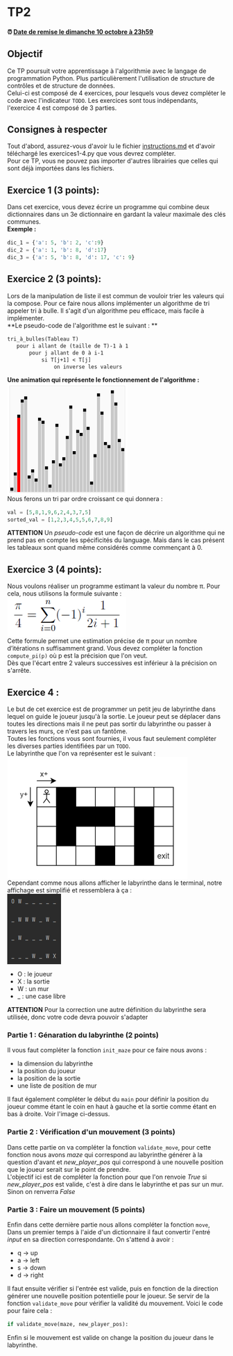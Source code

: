 # TP2

#### :alarm_clock: [Date de remise le dimanche 10 octobre à 23h59](https://www.timeanddate.com/countdown/generic?iso=20211010T2359&p0=165&msg=Remise&font=cursive&csz=1#)

## Objectif
Ce TP poursuit votre apprentissage à l'algorithmie avec le langage de programmation Python.
Plus particulièrement l'utilisation de structure de contrôles et de structure de données.  
Celui-ci est composé de 4 exercices, pour lesquels vous devez compléter le code avec l'indicateur `TODO`.
Les exercices sont tous indépendants, l'exercice 4 est composé de 3 parties.

## Consignes à respecter
Tout d'abord, assurez-vous d'avoir lu le fichier [instructions.md](instructions.md) et d'avoir téléchargé les exercices1-4.py que vous devrez compléter.  
Pour ce TP, vous ne pouvez pas importer d'autres librairies que celles qui sont déjà importées dans les fichiers.

## Exercice 1 (3 points):
Dans cet exercice, vous devez écrire un programme qui combine deux dictionnaires dans un 3e dictionnaire en gardant la valeur maximale des clés communes.  
**Exemple :**
```python
dic_1 = {'a': 5, 'b': 2, 'c':9}
dic_2 = {'a': 1, 'b': 8, 'd':17}
dic_3 = {'a': 5, 'b': 8, 'd': 17, 'c': 9}
```

## Exercice 2 (3 points):
Lors de la manipulation de liste il est commun de vouloir trier les valeurs qui la compose.
Pour ce faire nous allons implémenter un algorithme de tri appeler tri à bulle. Il s'agit d'un algorithme peu efficace, mais facile à implémenter.  
**Le pseudo-code de l'algorithme est le suivant : **
```
tri_à_bulles(Tableau T)
   pour i allant de (taille de T)-1 à 1
       pour j allant de 0 à i-1
           si T[j+1] < T[j]
               on inverse les valeurs
```
**Une animation qui représente le fonctionnement de l'algorithme :**  
<img align="center" src="img/Sorting_bubblesort_anim.gif"/>  
Nous ferons un tri par ordre croissant ce qui donnera : 
```python
val = [5,8,1,9,6,2,4,3,7,5]
sorted_val = [1,2,3,4,5,5,6,7,8,9]
```
**ATTENTION** Un *pseudo-code* est une façon de décrire un algorithme qui ne prend pas en compte les spécificités du language.
Mais dans le cas présent les tableaux sont quand même considérés comme commençant à 0.

## Exercice 3 (4 points):
Nous voulons réaliser un programme estimant la valeur du nombre π. Pour cela, nous utilisons la formule suivante :  
<img align="center" src="img/formule_pi.png"/>  
Cette formule permet une estimation précise de π pour un nombre d’itérations n suffisamment grand.
Vous devez compléter la fonction `compute_pi(p)` où p est la précision que l'on veut.  
Dès que l'écart entre 2 valeurs successives est inférieur à la précision on s'arrête.

## Exercice 4 :
Le but de cet exercice est de programmer un petit jeu de labyrinthe dans lequel on guide le joueur jusqu'à la sortie. Le joueur peut se déplacer dans toutes les directions mais il ne peut pas sortir du labyrinthe ou passer à travers les murs, ce n'est pas un fantôme.    
Toutes les fonctions vous sont fournies, il vous faut seulement compléter les diverses parties identifiées par un `TODO`.  
Le labyrinthe que l'on va représenter est le suivant :  
<img align="center" src="img/grille.png"/>  
Cependant comme nous allons afficher le labyrinthe dans le terminal, notre affichage est simplifié et ressemblera à ça :  
<img align="center" src="img/terminal.png"/>  
- O : le joueur
- X : la sortie
- W : un mur
- _ : une case libre

**ATTENTION** Pour la correction une autre définition du labyrinthe sera utilisée, donc votre code devra pouvoir s'adapter

### Partie 1 : Génaration du labyrinthe (2 points)
Il vous faut compléter la fonction `init_maze` pour ce faire nous avons :
- la dimension du labyrinthe
- la position du joueur
- la position de la sortie
- une liste de position de mur 

Il faut également compléter le début du `main` pour définir la position du joueur comme étant le coin en haut à gauche et la sortie comme étant en bas à droite.
Voir l'image ci-dessus.

### Partie 2 : Vérification d'un mouvement (3 points)
Dans cette partie on va compléter la fonction `validate_move`, pour cette fonction nous avons *maze* qui correspond au labyrinthe générer à la question d'avant et *new_player_pos*
qui correspond à une nouvelle position que le joueur serait sur le point de prendre.  
L'objectif ici est de compléter la fonction pour que l'on renvoie *True* si *new_player_pos* est valide, c'est à dire dans le labyrinthe et pas sur un mur. 
Sinon on renverra *False*

### Partie 3 : Faire un mouvement (5 points)
Enfin dans cette dernière partie nous allons compléter la fonction `move`, Dans un premier temps à l'aide d'un dictionnaire
il faut convertir l'entré *input* en sa direction correspondante. On s'attend à avoir :
- q -> up
- a -> left 
- s -> down
- d -> right

Il faut ensuite vérifier si l'entrée est valide, puis en fonction de la direction générer une nouvelle position potentielle pour le joueur.
Se servir de la fonction `validate_move` pour vérifier la validité du mouvement. Voici le code pour faire cela :
```python
if validate_move(maze, new_player_pos):
```
Enfin si le mouvement est valide on change la position du joueur dans le labyrinthe.
